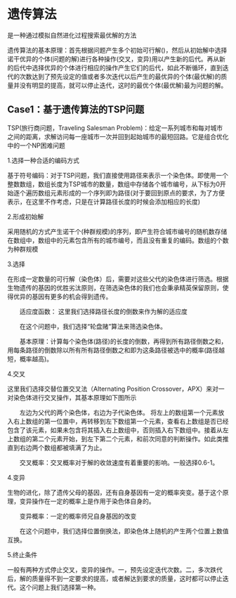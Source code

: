# 遗传算法

是一种通过模拟自然进化过程搜索最优解的方法

遗传算法的基本原理：首先根据问题产生多个初始可行解()，然后从初始解中选择诺干优异的个体(问题的解)进行各种操作(交叉，变异)用以产生新的后代。再从新的后代中选择优异的个体进行相应的操作产生它们的后代，如此不断循环，直到迭代的次数达到了预先设定的值或者多次迭代以后产生的最优异的个体(最优解)的质量并没有明显的提高，就可以停止迭代，这时的最优个体(最优解)最为问题的解。
  
## Case1：基于遗传算法的TSP问题

TSP(旅行商问题，Traveling Salesman Problem)：给定一系列城市和每对城市之间的距离，求解访问每一座城市一次并回到起始城市的最短回路。它是组合优化中的一个NP困难问题

1.选择一种合适的编码方式

基于符号编码：对于TSP问题，我们直接使用路径来表示一个染色体。即使用一个整数数组，数组长度为TSP城市的数量，数组中存储各个城市编号，从下标为0开始逐个遍历数组元素形成的一个序列即为路径(对于要回到原点的要求，为了方便表示，在这里不作考虑，只是在计算路径长度的时候会添加相应的长度)

2.形成初始解

采用随机的方式产生诺干个(种群规模)的序列，即产生符合城市编号的随机数存储在数组中，数组中的元素包含所有的城市编号，而且没有重复的编码。数组的个数为种群规模

3.选择

在形成一定数量的可行解（染色体）后，需要对这些父代的染色体进行筛选。根据生物遗传的基因的优胜劣汰原则，在筛选染色体的我们也会秉承精英保留原则，使得优异的基因有更多的机会得到遗传。

　　适应度函数： 这里我们选择路径长度的倒数来作为解的适应度

　　在这个问题中，我们选择“轮盘赌”算法来筛选染色体。

　　基本原理：计算每个染色体(路径)的长度的倒数，再得到所有路径倒数之和，用每条路径的倒数除以所有所有路径倒数之和即为这条路径被选中的概率(路径越短，概率越高)。
  
4.交叉

这里我们选择交替位置交叉法（Alternating Position Crossover，APX）来对一对染色体进行交叉操作，其基本原理如下图所示

　　左边为父代的两个染色体，右边为子代染色体。 将左上的数组第一个元素放入右上数组的第一位置中，再转移到左下数组第一个元素，查看右上数组是否已经包含了该元素，如果未包含将其插入右上数组中，否则插入右下数组中。接着从左上数组的第二个元素开始，到左下第二个元素，和前次同意的判断操作。如此类推直到右边两个数组都被填满了为止。

　　交叉概率：交叉概率对于解的收敛速度有着重要的影响。一般选择0.6-1。

4.变异

生物的进化，除了遗传父母的基因，还有自身基因有一定的概率突变。基于这个原理，变异操作在一定的概率上是作用于染色体自身的。

　　变异概率：一定的概率师兄自身基因的改变

　　在这个问题中，我们选择位置倒换法，即染色体上随机的产生两个位置上数值互换。
  
5.终止条件

一般有两种方式停止交叉，变异的操作。一，预先设定迭代次数。二，多次跌代后，解的质量得不到一定要求的提高，或者解达到要求的质量，这时都可以停止迭代。这个问题上我们选择第一种。
